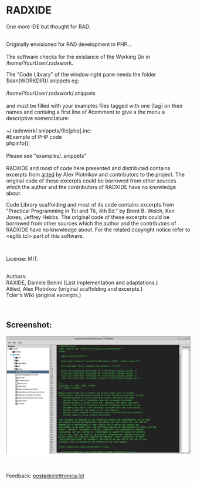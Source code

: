 # RADXIDE
One more IDE but thought for RAD.

<br>
Originally envisioned for RAD development in PHP...
<br><br>
The software checks for the existance of the Working Dir
in /home/YourUser/.radxwork.

The "Code Library" of the window right pane needs the 
folder $dan(WORKDIR)/.snippets eg:<br> 
<br> 
/home/YourUser/.radxwork/.snippets<br><br>
and must be filled with your examples files tagged with 
one [tag] on their names and containg a first line of 
#comment to give a the menu a descriptive nomenclature:<br>
<br>
~/.radxwork/.snippets/file[php].inc:<br>
#Example of PHP code<br>
phpinfo();<br>
<br>
Please see "examples/_snippets"
<br><br>
RADXIDE and most of code here presented and distributed contains excerpts 
from [alited](https://github.com/aplsimple/alited) by Alex Plotnikov and 
contributors to the project.
The original code of these excerpts could be 
borrowed from other sources which the author
and the contributors of RADXIDE have no 
knowledge about.

Code Library scaffolding and most of its code 
contains excerpts from "Practical Programming in Tcl and Tk, 4th Ed."
by Brent B. Welch, Ken Jones, Jeffrey Hebbs.
The original code of these excerpts could be 
borrowed from other sources which the author
and the contributors of RADXIDE have no 
knowledge about. For the related copyright notice
refer to <eglib.tcl> part of this software.

<br>

License: MIT.<br><br>

Authors:<br>
RAXIDE, Daniele Bonini (Last implementation and adaptations.) <br>
Alited, Alex Plotnikov (original scaffolding and excerpts.) <br>
Tcler's Wiki (original excerpts.)

<br>

## Screenshot:

![RADXIDE in action #1](/res/screenshot1.png)<br><br><br>

Feedback: <a href="mailto:posta@elettronica.lol">posta@elettronica.lol</a>
